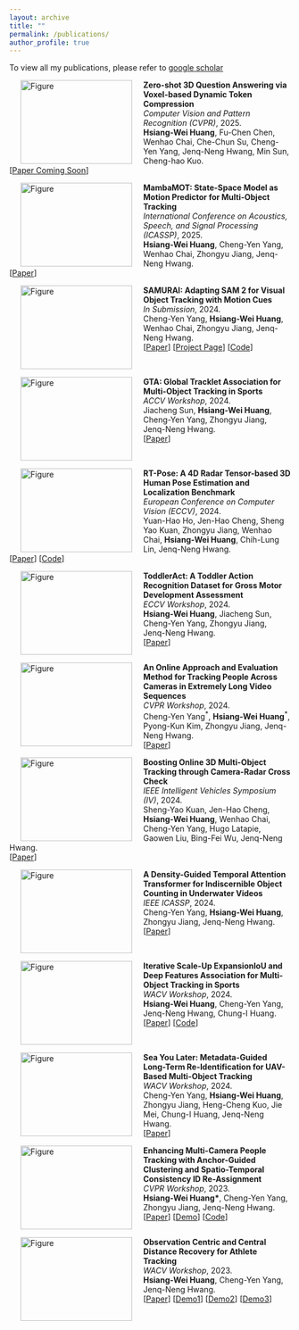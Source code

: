 ```yaml
---
layout: archive
title: ""
permalink: /publications/
author_profile: true
---
```


To view all my publications, please refer to <a href="https://scholar.google.com/citations?user=4-OqJi4AAAAJ&hl=zh-TW">google scholar</a>

<!-- # <i class="fa fa-fw fa-copy"></i> Publications -->

<p>
<img src="https://hsiangwei0903.github.io/images/dtc.gif?raw=true" alt="Figure" style="width: 200px; height: 150px" hspace="20" align="left"/>
<b>Zero-shot 3D Question Answering via Voxel-based Dynamic Token Compression</b><br> 
<i>Computer Vision and Pattern Recognition (CVPR)</i>, 2025.<br>
<b>Hsiang-Wei Huang</b>, Fu-Chen Chen, Wenhao Chai, Che-Chun Su, Cheng-Yen Yang, Jenq-Neng Hwang, Min Sun, Cheng-hao Kuo.<br>
[<a href="https://cvpr.thecvf.com/virtual/2025/poster/33335">Paper Coming Soon</a>]
<br clear="left">
</p>

<p>
<img src="https://hsiangwei0903.github.io/images/mambamot.gif?raw=true" alt="Figure" style="width: 200px; height: 150px" hspace="20" align="left"/>
<b>MambaMOT: State-Space Model as Motion Predictor for Multi-Object Tracking</b><br> 
<i>International Conference on Acoustics, Speech, and Signal Processing (ICASSP)</i>, 2025.<br>
<b>Hsiang-Wei Huang</b>, Cheng-Yen Yang, Wenhao Chai, Zhongyu Jiang, Jenq-Neng Hwang.<br>
[<a href="https://ieeexplore.ieee.org/abstract/document/10890199">Paper</a>]
<br clear="left">
</p>

<!-- <p>
<img src="https://hsiangwei0903.github.io/images/3dvg.png?raw=true" alt="Figure" style="width: 200px; height: 150px" hspace="20" align="left"/>
<b>3D Visual Grounding with Reasoning LLM</b><br> 
<i>In submission</i>, 2025.<br>
<b>Hsiang-Wei Huang</b>, Kuang-Ming Chen, Wenhao Chai, Cheng-Yen Yang, Jenq-Neng Hwang.<br>
<br clear="left">
</p>

<p>
<img src="https://hsiangwei0903.github.io/images/tosa.png?raw=true" alt="Figure" style="width: 200px; height: 150px" hspace="20" align="left"/>
<b>ToSA: Token Merging with Spatial Awareness</b><br> 
<i>In submission</i>, 2025.<br>
<b>Hsiang-Wei Huang</b>, Wenhao Chai, Kuang-Ming Chen, Cheng-Yen Yang, Jenq-Neng Hwang.<br>
<br clear="left">
</p>

<p>
<img src="https://hsiangwei0903.github.io/images/vehicle.png?raw=true" alt="Figure" style="width: 200px; height: 150px" hspace="20" align="left"/>
<b>Shot-Aware and Layout-Guided Personalized Vehicle Image Generation</b><br> 
<i>In submission</i>, 2025.<br>
<b>Hsiang-Wei Huang</b>, Cheng-Yen Yang, Yanting Zhang, Pyongkun Kim, Kwangju Kim, Jenq-Neng Hwang.<br>
<br clear="left">
</p>

<p>
<img src="https://hsiangwei0903.github.io/images/packdit.png?raw=true" alt="Figure" style="width: 200px; height: 150px" hspace="20" align="left"/>
<b>Packaging DiTs for Joint Motion-Text Generation</b><br> 
<i>In Submission</i>, 2024.<br>
Zhongyu Jiang, Wenhao Chai, Zhuoran Zhou, Cheng-Yen Yang, <b>Hsiang-Wei Huang</b>, Jenq-Neng Hwang.<br>
[<a href="https://arxiv.org/abs/2501.16551v1">Paper</a>]
<br clear="left">
</p> -->


<p>
<img src="https://hsiangwei0903.github.io/images/samurai.gif?raw=true" alt="Figure" style="width: 200px; height: 150px" hspace="20" align="left"/>
<b>SAMURAI: Adapting SAM 2 for Visual Object Tracking with Motion Cues</b><br> 
<i>In Submission</i>, 2024.<br>
Cheng-Yen Yang, <b>Hsiang-Wei Huang</b>, Wenhao Chai, Zhongyu Jiang, Jenq-Neng Hwang.<br>
[<a href="https://arxiv.org/abs/2411.11922">Paper</a>]
[<a href="https://yangchris11.github.io/samurai/">Project Page</a>]
[<a href="https://github.com/yangchris11/samurai">Code</a>]
<br clear="left">
</p>

<p>
<img src="https://hsiangwei0903.github.io/images/gta.png?raw=true" alt="Figure" style="width: 200px; height: 150px" hspace="20" align="left"/>
<b>GTA: Global Tracklet Association for Multi-Object Tracking in Sports</b><br> 
<i>ACCV Workshop</i>, 2024.<br>
Jiacheng Sun, <b>Hsiang-Wei Huang</b>, Cheng-Yen Yang, Zhongyu Jiang, Jenq-Neng Hwang.<br>
[<a href="https://openaccess.thecvf.com/content/ACCV2024W/MLCSA2024/papers/Sun_GTA_Global_Tracklet_Association_for_Multi-Object_Tracking_in_Sports_ACCVW_2024_paper.pdf">Paper</a>]
<br clear="left">
</p>

<p>
<img src="https://hsiangwei0903.github.io/images/rtpose.png?raw=true" alt="Figure" style="width: 200px; height: 150px" hspace="20" align="left"/>
<b>RT-Pose: A 4D Radar Tensor-based 3D Human Pose Estimation and Localization Benchmark</b><br> 
<i>European Conference on Computer Vision (ECCV)</i>, 2024.<br>
Yuan-Hao Ho, Jen-Hao Cheng, Sheng Yao Kuan, Zhongyu Jiang, Wenhao Chai, <b>Hsiang-Wei Huang</b>, Chih-Lung Lin, Jenq-Neng Hwang.<br>
[<a href="https://www.ecva.net/papers/eccv_2024/papers_ECCV/papers/07989.pdf">Paper</a>]
[<a href="https://github.com/ipl-uw/RT-POSE">Code</a>]
<br clear="left">
</p>

<p>
<img src="https://hsiangwei0903.github.io/images/toddleract.png?raw=true" alt="Figure" style="width: 200px; height: 150px" hspace="20" align="left"/>
<b>ToddlerAct: A Toddler Action Recognition Dataset for Gross Motor Development Assessment</b><br> 
<i>ECCV Workshop</i>, 2024.<br>
<b>Hsiang-Wei Huang</b>, Jiacheng Sun, Cheng-Yen Yang, Zhongyu Jiang, Jenq-Neng Hwang.<br>
[<a href="https://arxiv.org/abs/2409.00349">Paper</a>]
<br clear="left">
</p>

<p>
<img src="https://hsiangwei0903.github.io/images/aic2.gif?raw=true" alt="Figure" style="width: 200px; height: 150px" hspace="20" align="left"/>
<b>An Online Approach and Evaluation Method for Tracking People Across Cameras in Extremely Long Video Sequences</b><br> 
<i>CVPR Workshop</i>, 2024.<br>
Cheng-Yen Yang<sup>*</sup>, <b>Hsiang-Wei Huang</b><sup>*</sup>, Pyong-Kun Kim, Zhongyu Jiang, Jenq-Neng Hwang.<br>
[<a href="https://openaccess.thecvf.com/content/CVPR2024W/AICity/papers/Yang_An_Online_Approach_and_Evaluation_Method_for_Tracking_People_Across_CVPRW_2024_paper.pdf">Paper</a>]
<br clear="left">
</p>

<p>
<img src="https://hsiangwei0903.github.io/images/mmck.png?raw=true" alt="Figure" style="width: 200px; height: 150px" hspace="20" align="left"/>
<b>Boosting Online 3D Multi-Object Tracking through Camera-Radar Cross Check</b><br> 
<i>IEEE Intelligent Vehicles Symposium (IV)</i>, 2024.<br>
Sheng-Yao Kuan, Jen-Hao Cheng, <b>Hsiang-Wei Huang</b>, Wenhao Chai, Cheng-Yen Yang, Hugo Latapie, Gaowen Liu, Bing-Fei Wu, Jenq-Neng Hwang.<br>
[<a href="https://ieeexplore.ieee.org/document/10588514">Paper</a>] 
<br clear="left">
</p>

<p>
<img src="https://hsiangwei0903.github.io/images/fish.gif?raw=true" alt="Figure" style="width: 200px; height: 150px" hspace="20" align="left"/>
<b>A Density-Guided Temporal Attention Transformer for Indiscernible Object Counting in Underwater Videos</b><br> 
<i>IEEE ICASSP</i>, 2024.<br>
Cheng-Yen Yang, <b>Hsiang-Wei Huang</b>, Zhongyu Jiang, Jenq-Neng Hwang.<br>
[<a href="https://ieeexplore.ieee.org/abstract/document/10447513">Paper</a>]
<br clear="left">
</p>

<p>
<img src="https://hsiangwei0903.github.io/images/eiou.gif?raw=true" alt="Figure" style="width: 200px; height: 150px" hspace="20" align="left"/>
<b>Iterative Scale-Up ExpansionIoU and Deep Features Association for Multi-Object Tracking in Sports</b><br> 
<i>WACV Workshop</i>, 2024.<br>
<b>Hsiang-Wei Huang</b>, Cheng-Yen Yang, Jenq-Neng Hwang, Chung-I Huang.  <br>
[<a href="https://openaccess.thecvf.com/content/WACV2024W/RWS/papers/Huang_Iterative_Scale-Up_ExpansionIoU_and_Deep_Features_Association_for_Multi-Object_Tracking_WACVW_2024_paper.pdf">Paper</a>]  
[<a href="https://github.com/hsiangwei0903/Deep-EIoU">Code</a>]  
<br clear="left">
</p>

<p>
<img src="https://hsiangwei0903.github.io/images/seayoulater.gif?raw=true" alt="Figure" style="width: 200px; height: 150px" hspace="20" align="left"/>
<b>Sea You Later: Metadata-Guided Long-Term Re-Identification for UAV-Based Multi-Object Tracking</b><br> 
<i>WACV Workshop</i>, 2024.<br>
Cheng-Yen Yang, <b>Hsiang-Wei Huang</b>, Zhongyu Jiang, Heng-Cheng Kuo, Jie Mei, Chung-I Huang, Jenq-Neng Hwang.  <br>
[<a href="https://openaccess.thecvf.com/content/WACV2024W/MaCVi/papers/Yang_Sea_You_Later_Metadata-Guided_Long-Term_Re-Identification_for_UAV-Based_Multi-Object_Tracking_WACVW_2024_paper.pdf">Paper</a>]  
<br clear="left">
</p>

<p>
<img src="https://hsiangwei0903.github.io/images/aic.gif?raw=true" alt="Figure" style="width: 200px; height: 150px" hspace="20" align="left"/>
<b>Enhancing Multi-Camera People Tracking with Anchor-Guided Clustering and Spatio-Temporal Consistency ID Re-Assignment</b><br> 
<i>CVPR Workshop</i>, 2023.<br>
<b>Hsiang-Wei Huang*</b>, Cheng-Yen Yang, Zhongyu Jiang, Jenq-Neng Hwang. <br>
[<a href="https://openaccess.thecvf.com/content/CVPR2023W/AICity/papers/Huang_Enhancing_Multi-Camera_People_Tracking_With_Anchor-Guided_Clustering_and_Spatio-Temporal_Consistency_CVPRW_2023_paper.pdf">Paper</a>]  
[<a href="https://youtu.be/0oLuCO-_ZNA">Demo</a>]  
[<a href="https://github.com/ipl-uw/AIC23_Track1_UWIPL_ETRI">Code</a>]  
<br clear="left">
</p>

<p>
<img src="https://hsiangwei0903.github.io/images/sports.gif?raw=true" alt="Figure" style="width: 200px; height: 150px" hspace="20" align="left"/>
<b>Observation Centric and Central Distance Recovery for Athlete Tracking</b><br> 
<i>WACV Workshop</i>, 2023.<br>
<b>Hsiang-Wei Huang</b>, Cheng-Yen Yang, Jenq-Neng Hwang. <br>
[<a href="https://openaccess.thecvf.com/content/WACV2023W/CV4WS/papers/Huang_Observation_Centric_and_Central_Distance_Recovery_for_Athlete_Tracking_WACVW_2023_paper.pdf">Paper</a>]  
[<a href="https://www.youtube.com/watch?v=e6ujJtjKVQk">Demo1</a>]  
[<a href="https://www.youtube.com/watch?v=WuHNBSd0VD4">Demo2</a>]  
[<a href="https://www.youtube.com/watch?v=1HcOVbvTbB4">Demo3</a>]  
<br clear="left">
</p>
<!-- 
<p>
<img src="https://hsiangwei0903.github.io/images/ki67.jpg?raw=true" alt="Figure" style="width: 200px; height: 150px" hspace="20" align="left"/>
<b>Ki-67 Index Measurement in Breast Cancer Using Digital Image Analysis</b><br> 
<b>Hsiang-Wei Huang</b>, Wen-Tsung Huang, Hsun-Heng Tsai.  
<i>ArXiv</i>.<br>
[<a href="https://arxiv.org/abs/2209.13155">Paper</a>]  
<br clear="left">
</p> -->